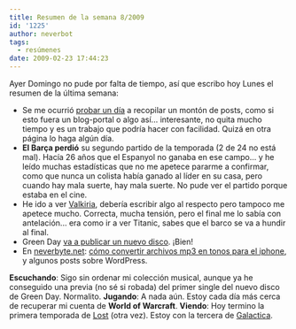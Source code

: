 ```yaml
---
title: Resumen de la semana 8/2009
id: '1225'
author: neverbot
tags:
  - resúmenes
date: 2009-02-23 17:44:23
---
```


Ayer Domingo no pude por falta de tiempo, así que escribo hoy Lunes el resumen de la última semana:

*   Se me ocurrió [probar un día](/los-experimentos-en-los-blogs-con-gaseosa/) a recopilar un montón de posts, como si esto fuera un blog-portal o algo así... interesante, no quita mucho tiempo y es un trabajo que podría hacer con facilidad. Quizá en otra página lo haga algún día.
*   **El Barça perdió** su segundo partido de la temporada (2 de 24 no está mal). Hacía 26 años que el Espanyol no ganaba en ese campo... y he leído muchas estadísticas que no me apetece pararme a confirmar, como que nunca un colista había ganado al líder en su casa, pero cuando hay mala suerte, hay mala suerte. No pude ver el partido porque estaba en el cine.
*   He ido a ver [Valkiria](http://www.imdb.com/title/tt0985699/), debería escribir algo al respecto pero tampoco me apetece mucho. Correcta, mucha tensión, pero el final me lo sabía con antelación... era como ir a ver Titanic, sabes que el barco se va a hundir al final.
*   Green Day [va a publicar un nuevo disco](/nuevo-album-de-green-day-anunciado/). ¡Bien!
*   En [neverbyte.net](http://www.neverbyte.net/): [cómo convertir archivos mp3 en tonos para el iphone](http://www.neverbyte.net/archivo/iphone-crear-tonos-de-llamada-a-partir-de-archivos-mp3/), y algunos posts sobre WordPress.

**Escuchando**: Sigo sin ordenar mi colección musical, aunque ya he conseguido una previa (no sé si robada) del primer single del nuevo disco de Green Day. Normalito. **Jugando**: A nada aún. Estoy cada día más cerca de recuperar mi cuenta de **World of Warcraft**. **Viendo**: Hoy termino la primera temporada de [Lost](http://www.tv.com/lost/show/24313/summary.html) (otra vez). Estoy con la tercera de [Galactica](http://www.tv.com/battlestar-galactica-2003/show/23557/summary.html).